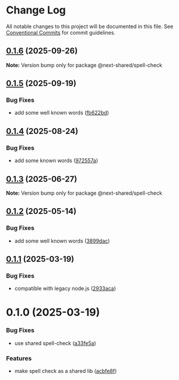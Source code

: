 # Change Log

All notable changes to this project will be documented in this file.
See [Conventional Commits](https://conventionalcommits.org) for commit guidelines.

## [0.1.6](https://github.com/easyops-cn/next-advanced-bricks/compare/@next-shared/spell-check@0.1.5...@next-shared/spell-check@0.1.6) (2025-09-26)

**Note:** Version bump only for package @next-shared/spell-check





## [0.1.5](https://github.com/easyops-cn/next-advanced-bricks/compare/@next-shared/spell-check@0.1.4...@next-shared/spell-check@0.1.5) (2025-09-19)


### Bug Fixes

* add some well known words ([fb622bd](https://github.com/easyops-cn/next-advanced-bricks/commit/fb622bd0a81a3d2609360c7f6cec53d28bd9499f))





## [0.1.4](https://github.com/easyops-cn/next-advanced-bricks/compare/@next-shared/spell-check@0.1.3...@next-shared/spell-check@0.1.4) (2025-08-24)


### Bug Fixes

* add some known words ([972557a](https://github.com/easyops-cn/next-advanced-bricks/commit/972557a8dea1e5932defe8b66470e443d2ceb14f))





## [0.1.3](https://github.com/easyops-cn/next-advanced-bricks/compare/@next-shared/spell-check@0.1.2...@next-shared/spell-check@0.1.3) (2025-06-27)

**Note:** Version bump only for package @next-shared/spell-check





## [0.1.2](https://github.com/easyops-cn/next-advanced-bricks/compare/@next-shared/spell-check@0.1.1...@next-shared/spell-check@0.1.2) (2025-05-14)


### Bug Fixes

* add some well known words ([3899dac](https://github.com/easyops-cn/next-advanced-bricks/commit/3899dac59f7dc8d7ef3ebdd55dbdb3b733281f5f))





## [0.1.1](https://github.com/easyops-cn/next-advanced-bricks/compare/@next-shared/spell-check@0.1.0...@next-shared/spell-check@0.1.1) (2025-03-19)


### Bug Fixes

* compatible with legacy node.js ([2933aca](https://github.com/easyops-cn/next-advanced-bricks/commit/2933acae5bd8a47a72a118ae2307d70f41f3abde))





# 0.1.0 (2025-03-19)


### Bug Fixes

* use shared spell-check ([a33fe5a](https://github.com/easyops-cn/next-advanced-bricks/commit/a33fe5aedbbc970c2d289aad0bf773b1c7889851))


### Features

* make spell check as a shared lib ([acbfe8f](https://github.com/easyops-cn/next-advanced-bricks/commit/acbfe8f1c5b5e79dc86ba702a3ac53c74c41c761))
